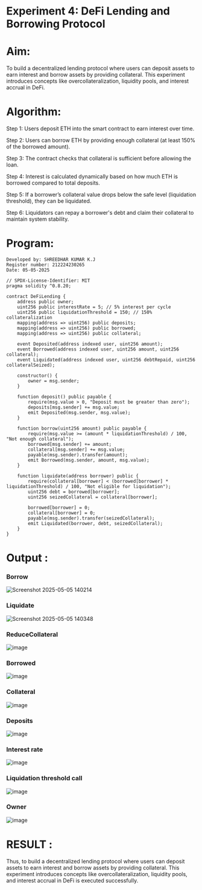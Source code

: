 # Experiment 4: DeFi Lending and Borrowing Protocol
# Aim:
To build a decentralized lending protocol where users can deposit assets to earn interest and borrow assets by providing collateral. This experiment introduces concepts like overcollateralization, liquidity pools, and interest accrual in DeFi.

# Algorithm:
Step 1: Users deposit ETH into the smart contract to earn interest over time.

Step 2: Users can borrow ETH by providing enough collateral (at least 150% of the borrowed amount).

Step 3: The contract checks that collateral is sufficient before allowing the loan.

Step 4: Interest is calculated dynamically based on how much ETH is borrowed compared to total deposits.

Step 5: If a borrower’s collateral value drops below the safe level (liquidation threshold), they can be liquidated.

Step 6: Liquidators can repay a borrower's debt and claim their collateral to maintain system stability.

# Program:
```
Developed by: SHREEDHAR KUMAR K.J
Register number: 212224230265
Date: 05-05-2025
```
```
// SPDX-License-Identifier: MIT
pragma solidity ^0.8.20;

contract DeFiLending {
    address public owner;
    uint256 public interestRate = 5; // 5% interest per cycle
    uint256 public liquidationThreshold = 150; // 150% collateralization
    mapping(address => uint256) public deposits;
    mapping(address => uint256) public borrowed;
    mapping(address => uint256) public collateral;

    event Deposited(address indexed user, uint256 amount);
    event Borrowed(address indexed user, uint256 amount, uint256 collateral);
    event Liquidated(address indexed user, uint256 debtRepaid, uint256 collateralSeized);

    constructor() {
        owner = msg.sender;
    }

    function deposit() public payable {
        require(msg.value > 0, "Deposit must be greater than zero");
        deposits[msg.sender] += msg.value;
        emit Deposited(msg.sender, msg.value);
    }

    function borrow(uint256 amount) public payable {
        require(msg.value >= (amount * liquidationThreshold) / 100, "Not enough collateral");
        borrowed[msg.sender] += amount;
        collateral[msg.sender] += msg.value;
        payable(msg.sender).transfer(amount);
        emit Borrowed(msg.sender, amount, msg.value);
    }

    function liquidate(address borrower) public {
        require(collateral[borrower] < (borrowed[borrower] * liquidationThreshold) / 100, "Not eligible for liquidation");
        uint256 debt = borrowed[borrower];
        uint256 seizedCollateral = collateral[borrower];

        borrowed[borrower] = 0;
        collateral[borrower] = 0;
        payable(msg.sender).transfer(seizedCollateral);
        emit Liquidated(borrower, debt, seizedCollateral);
    }
}

```
# Output :

### Borrow

![Screenshot 2025-05-05 140214](https://github.com/user-attachments/assets/83b5c1ae-8191-4ea1-b931-c821fb0bd82c)

### Liquidate

![Screenshot 2025-05-05 140348](https://github.com/user-attachments/assets/5216e52b-89eb-43be-9afb-d654c4dd7b26)

### ReduceCollateral

![image](https://github.com/user-attachments/assets/1e5a8d9e-c1f9-4764-89e7-101df6d44917)

### Borrowed

![image](https://github.com/user-attachments/assets/293f676d-3e35-4bc6-a53b-23f3e41743f1)

### Collateral

![image](https://github.com/user-attachments/assets/c5eb6f0a-631e-49d9-aee3-852a2734250f)

### Deposits

 ![image](https://github.com/user-attachments/assets/5668fe74-8e2b-4583-bdbb-6da5d59c252e)

### Interest rate

![image](https://github.com/user-attachments/assets/959f1312-a3ca-4f05-a663-fc64d138a626)

### Liquidation threshold call

![image](https://github.com/user-attachments/assets/bf0a3e0a-707c-4ca6-be76-a478a5dc0b65)

### Owner

![image](https://github.com/user-attachments/assets/c8952803-f291-48ac-a593-745246ee93c4)

# RESULT : 
Thus, to build a decentralized lending protocol where users can deposit assets to earn interest and borrow assets by providing collateral. This experiment introduces concepts like overcollateralization, liquidity pools, and interest accrual in DeFi is executed successfully.
